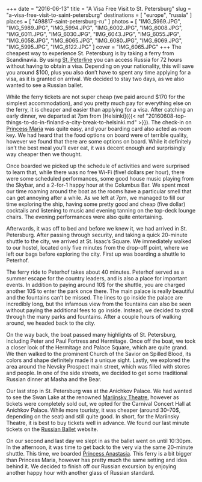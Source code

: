 +++
date    = "2016-06-13"
title   = "A Visa Free Visit to St. Petersburg"
slug    = "a-visa-free-visit-to-saint-petersburg"
destinations = [ "europe", "russia" ]
places  = [ "498817-saint-petersburg-ru" ]
photos  = [
  "IMG_5969.JPG", "IMG_5989.JPG", "IMG_5994.JPG", "IMG_6002.JPG", "IMG_6008.JPG",
  "IMG_6011.JPG", "IMG_6030.JPG", "IMG_6043.JPG", "IMG_6055.JPG", "IMG_6058.JPG",
  "IMG_6065.JPG", "IMG_6080.JPG", "IMG_6069.JPG", "IMG_5995.JPG", "IMG_6122.JPG"
]
cover = "IMG_6065.JPG"
+++
The cheapest way to experience St. Petersburg is by taking a ferry from Scandinavia. By using [St. Peterline](https://stpeterline.com/) you can access Russia for 72 hours without having to obtain a visa. Depending on your nationality, this will save you around $100, plus you also don’t have to spent any time applying for a visa, as it is granted on arrival. We decided to stay two days, as we also wanted to see a Russian ballet.

<!--more-->
While the ferry tickets are not super cheap (we paid around $170 for the simplest accommodation), and you pretty much pay for everything else on the ferry, it is cheaper and easier than applying for a visa. After catching an early dinner, we departed at 7pm from [Helsinki]({{< ref "20160608-top-things-to-do-in-finland-a-city-break-to-helsinki.md" >}}). The check-in on [Princess Maria](https://stpeterline.com/princess-maria) was quite easy, and your boarding card also acted as room key. We had heard that the food options on board were of terrible quality, however we found that there are some options on board. While it definitely isn’t the best meal you’ll ever eat, it was decent enough and surprisingly way cheaper then we thought.

Once boarded we picked up the schedule of activities and were surprised to learn that, while there was no free Wi-Fi (five! dollars per hour), there were some scheduled performances, some good house music playing from the Skybar, and a 2-for-1 happy hour at the Columbus Bar. We spent most our time roaming around the boat as the rooms have a particular smell that can get annoying after a while. As we left at 7pm, we managed to fill our time exploring the ship, having some pretty good and cheap (five dollar) cocktails and listening to music and evening tanning on the top-deck lounge chairs. The evening performances were also quite entertaining.

Afterwards, it was off to bed and before we knew it, we had arrived in St. Petersburg. After passing through security, and taking a quick 20-minute shuttle to the city, we arrived at St. Isaac’s Square. We immediately walked to our hostel, located only five minutes from the drop-off point, where we left our bags before exploring the city. First up was boarding a shuttle to Peterhof.

The ferry ride to Peterhof takes about 40 minutes. Peterhof served as a summer escape for the country leaders, and is also a place for important events. In addition to paying around 10$ for the shuttle, you are charged another 10$ to enter the park once there. The main palace is really beautiful and the fountains can’t be missed. The lines to go inside the palace are incredibly long, but the infamous view from the fountains can also be seen without paying the additional fees to go inside. Instead, we decided to stroll through the many parks and fountains. After a couple hours of walking around, we headed back to the city.

On the way back, the boat passed many highlights of St. Petersburg, including Peter and Paul Fortress and Hermitage. Once off the boat, we took a closer look of the Hermitage and Palace Square, which are quite grand. We then walked to the prominent Church of the Savior on Spilled Blood, its colors and shape definitely made it a unique sight. Lastly, we explored the area around the Nevsky Prospect main street, which was filled with stores and people. In one of the side streets, we decided to get some traditional Russian dinner at Masha and the Bear.

Our last stop in St. Petersburg was at the Anichkov Palace. We had wanted to see the Swan Lake at the renowned [Mariinsky Theatre](https://www.mariinsky.ru/), however as tickets were completely sold out, we opted for the Carnival Concert Hall at Anichkov Palace. While more touristy, it was cheaper (around 30–70$, depending on the seat) and still quite good. In short, for the Mariinsky Theatre, it is best to buy tickets well in advance. We found our last minute tickets on the [Russian Ballet](http://rus-ballet.com/) website.

On our second and last day we slept in as the ballet went on until 10:30pm. In the afternoon, it was time to get back to the very via the same 20-minute shuttle. This time, we boarded [Princess Anastasia](http://anastasia.stpeterline.com/). This ferry is a bit bigger than Princess Maria, however has pretty much the same setting and idea behind it. We decided to finish off our Russian excursion by enjoying another happy hour with another glass of Russian standard.